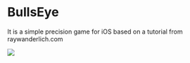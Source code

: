 # BullsEye
It is a simple precision game for iOS based on a tutorial from raywanderlich.com


![](project-demo.gif)
